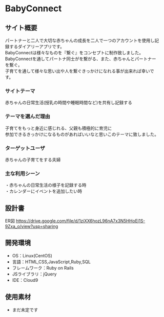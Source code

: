 # BabyConnect

## サイト概要
パートナーと二人で大切な赤ちゃんの成長を二人で一つのアカウントを使用し記録するダイアリーアプリです。<br>
BabyConnectは様々なものを『繋ぐ』をコンセプトに制作致しました。<br>
BabyConnectを通してパートナ同士がを繋がる、また、赤ちゃんとパートナーを繋ぐ。<br>
子育てを通して様々な思い出や人を繋ぐきっかけになれる事が出来れば幸いです。<br>

### サイトテーマ
赤ちゃんの日常生活(授乳の時間や睡眠時間など)を共有し記録する<br>

### テーマを選んだ理由
子育てをもっと身近に感じれる、父親も積極的に育児に<br>
参加できるきっかけになるものがあればいいなと思いこのテーマに致しました。<br>

### ターゲットユーザ
赤ちゃんの子育てをする夫婦<br>

### 主な利用シーン
・赤ちゃんの日常生活の様子を記録する時<br>
・カレンダーにイベントを追加したい時<br>

## 設計書
ER図 https://drive.google.com/file/d/1ziXX6hozL96nA7x3N5HHoEj1S-9Zxa_o/view?usp=sharing<br>

## 開発環境
- OS：Linux(CentOS)
- 言語：HTML,CSS,JavaScript,Ruby,SQL
- フレームワーク：Ruby on Rails
- JSライブラリ：jQuery
- IDE：Cloud9

## 使用素材
- まだ未定です